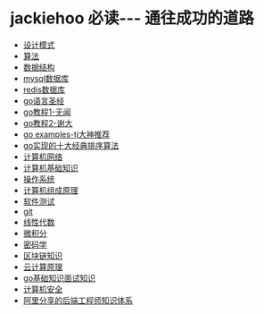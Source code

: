 # jackiehoo 必读--- 通往成功的道路

- [设计模式](http://www.runoob.com/design-pattern/design-pattern-intro.html)
- [算法]()
- [数据结构]()
- [mysql数据库](http://www.cnblogs.com/mr-wid/archive/2013/05/09/3068229.html)
- [redis数据库](https://github.com/JasonLai256/the-little-redis-book/blob/master/cn/redis.md)
- [go语言圣经](https://github.com/ThomasHuke/books/blob/master/gopl-zh.pdf)
- [go教程1-无闻](https://github.com/ThomasHuke/the-way-to-go_ZH_CN)
- [go教程2-谢大](https://github.com/ThomasHuke/build-web-application-with-golang/blob/master/zh/preface.md)
- [go examples-tj大神推荐](https://github.com/ThomasHuke/build-web-application-with-golang/blob/master/zh/preface.md)
- [go实现的十大经典排序算法](https://github.com/ThomasHuke/Sorting-Algorithm)
- [计算机网络]()
- [计算机基础知识]()
- [操作系统]()
- [计算机组成原理]()
- [软件测试]()
- [git](https://www.liaoxuefeng.com/wiki/0013739516305929606dd18361248578c67b8067c8c017b000)
- [线性代数]()
- [微积分]()
- [密码学]()
- [区块链知识](https://github.com/LiuBoyu/blockchain)
- [云计算原理]()
- [go基础知识面试知识](https://github.com/ThomasHuke/go_interview_questions)
- [计算机安全]()
- [阿里分享的后端工程师知识体系](https://github.com/ThomasHuke/jackiehoo_to_success)
